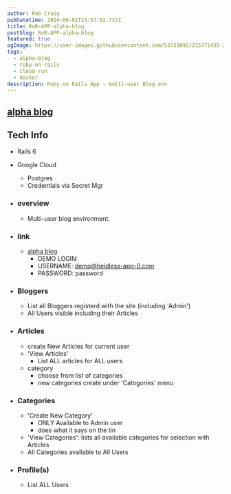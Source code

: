 ```yaml
---
author: Rob Craig
pubDatetime: 2024-06-01T15:57:52.737Z
title: RoR-APP-alpha-blog
postSlug: RoR-APP-alpha-blog
featured: true
ogImage: https://user-images.githubusercontent.com/53733092/215771435-25408246-2309-4f8b-a781-1f3d93bdf0ec.png
tags:
  - alpha-blog
  - ruby-on-rails
  - cloud-run
  - docker
description: Ruby on Rails App - multi-user Blog env
---
```


## <a href="https://alpha-blog-svc-590618864324.europe-west1.run.app/" target="_blank">alpha blog</a>

## Tech Info
- Rails 6
- Google Cloud 
  - Postgres
  - Credentials via Secret Mgr

- ### overview

  - Multi-user blog environment.

- ### link

  - <a href="https://robertlockhart.com/" target="_blank">alpha blog</a>
    - DEMO LOGIN:
    - USERNAME: demo@heidless-app-0.com
    - PASSWORD: password

- ### Bloggers

  - List all Bloggers registerd with the site (including 'Admin')
  - All Users visible including their Articles

- ### Articles

  - create New Articles for current user
  - 'View Articles'
    - List ALL articles for ALL users
  - category
    - choose from list of categories
    - new categories create under 'Catogories' menu

- ### Categories

  - 'Create New Category'
    - ONLY Available to Admin user
    - does what it says on the tin
  - 'View Categories': lists all available categories for selection with Articles
  - All Categories available to All Users

- ### Profile(s)
  - List ALL Users
